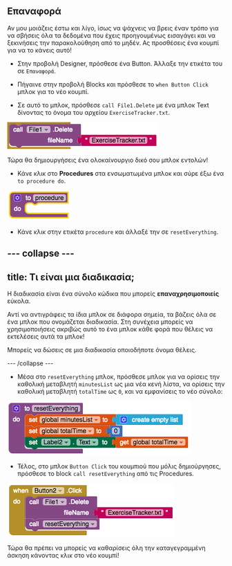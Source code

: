 ## Επαναφορά

Αν μου μοιάζεις έστω και λίγο, ίσως να ψάχνεις να βρεις έναν τρόπο για να σβήσεις όλα τα δεδομένα που έχεις προηγουμένως εισαγάγει και να ξεκινήσεις την παρακολούθηση από το μηδέν. Ας προσθέσεις ένα κουμπί για να το κάνεις αυτό!

+ Στην προβολή Designer, πρόσθεσε ένα Button. Άλλαξε την ετικέτα του σε `Επαναφορά`.

+ Πήγαινε στην προβολή Blocks και πρόσθεσε το `when Button Click` μπλοκ για το νέο κουμπί.

+ Σε αυτό το μπλοκ, πρόσθεσε `call File1.Delete` με ένα μπλοκ Text δίνοντας το όνομα του αρχείου `ExerciseTracker.txt`.

![](images/s6FileDelete.png)

Τώρα θα δημιουργήσεις ένα ολοκαίνουργιο δικό σου μπλοκ εντολών!

+ Κάνε κλικ στο **Procedures** στα ενσωματωμένα μπλοκ και σύρε έξω ένα `to procedure do`.

![](images/s6NewProc.png)

+ Κάνε κλικ στην ετικέτα `procedure` και άλλαξέ την σε `resetEverything`.

--- collapse ---
---
title: Τι είναι μια διαδικασία;
---

Η διαδικασία είναι ένα σύνολο κώδικα που μπορείς **επαναχρησιμοποιείς** εύκολα.

Αντί να αντιγράφεις τα ίδια μπλοκ σε διάφορα σημεία, τα βάζεις όλα σε ένα μπλοκ που ονομάζεται διαδικασία. Στη συνέχεια μπορείς να χρησιμοποιήσεις ακριβώς αυτό το ένα μπλοκ κάθε φορά που θέλεις να εκτελέσεις αυτά τα μπλοκ!

Μπορείς να δώσεις σε μια διαδικασία οποιοδήποτε όνομα θέλεις.

--- /collapse ---

+ Μέσα στο `resetEverything` μπλοκ, πρόσθεσε μπλοκ για να ορίσεις την καθολική μεταβλητή `minutesList` ως μια νέα κενή λίστα, να ορίσεις την καθολική μεταβλητή `totalTime` ως `0`, και να εμφανίσεις το νέο σύνολο:

![](images/s6ResetProc.png)

+ Τέλος, στο μπλοκ `Button Click` του κουμπιού που μόλις δημιούργησες, πρόσθεσε το block `call resetEverything` από τις Procedures.

![](images/s6CallReset.png)

Τώρα θα πρέπει να μπορείς να καθαρίσεις όλη την καταγεγραμμένη άσκηση κάνοντας κλικ στο νέο κουμπί!

